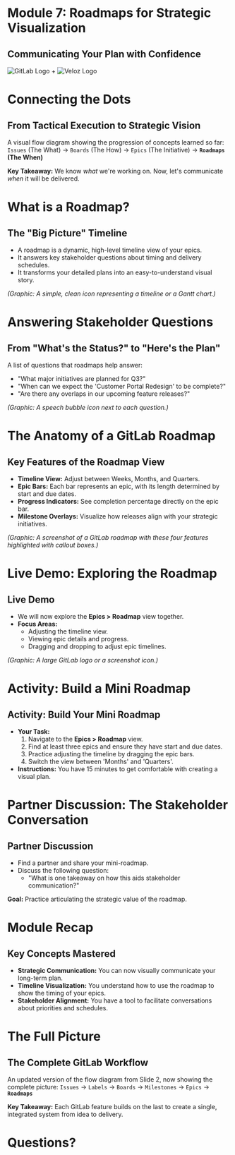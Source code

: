 # **Module 7: Roadmaps for Strategic Visualization**

## **Communicating Your Plan with Confidence**

![GitLab Logo](https://about.gitlab.com/images/press/logo/png/gitlab-icon-rgb.png) + ![Veloz Logo](https://img1.wsimg.com/isteam/ip/55a4d049-b669-44b1-befb-5cbb852ac163/Veloz-Logo.svg/:/rs=w:59,h:59,cg:true,m/cr=w:59,h:59/qt=q:100/ll)


# **Connecting the Dots**

## **From Tactical Execution to Strategic Vision**

A visual flow diagram showing the progression of concepts learned so far: `Issues` (The What) \-\> `Boards` (The How) \-\> `Epics` (The Initiative) \-\> **`Roadmaps` (The When)**

**Key Takeaway:** We know *what* we're working on. Now, let's communicate *when* it will be delivered.

# **What is a Roadmap?**

## **The "Big Picture" Timeline**

* A roadmap is a dynamic, high-level timeline view of your epics.  
* It answers key stakeholder questions about timing and delivery schedules.  
* It transforms your detailed plans into an easy-to-understand visual story.

*(Graphic: A simple, clean icon representing a timeline or a Gantt chart.)*

# **Answering Stakeholder Questions**

## **From "What's the Status?" to "Here's the Plan"**

A list of questions that roadmaps help answer:

* "What major initiatives are planned for Q3?"  
* "When can we expect the 'Customer Portal Redesign' to be complete?"  
* "Are there any overlaps in our upcoming feature releases?"

*(Graphic: A speech bubble icon next to each question.)*

# **The Anatomy of a GitLab Roadmap**

## **Key Features of the Roadmap View**

* **Timeline View:** Adjust between Weeks, Months, and Quarters.  
* **Epic Bars:** Each bar represents an epic, with its length determined by start and due dates.  
* **Progress Indicators:** See completion percentage directly on the epic bar.  
* **Milestone Overlays:** Visualize how releases align with your strategic initiatives.

*(Graphic: A screenshot of a GitLab roadmap with these four features highlighted with callout boxes.)*

# **Live Demo: Exploring the Roadmap**

## **Live Demo**

* We will now explore the **Epics \> Roadmap** view together.  
* **Focus Areas:**  
  * Adjusting the timeline view.  
  * Viewing epic details and progress.  
  * Dragging and dropping to adjust epic timelines.

*(Graphic: A large GitLab logo or a screenshot icon.)*

# **Activity: Build a Mini Roadmap**

## **Activity: Build Your Mini Roadmap**

* **Your Task:**  
  1. Navigate to the **Epics \> Roadmap** view.  
  2. Find at least three epics and ensure they have start and due dates.  
  3. Practice adjusting the timeline by dragging the epic bars.  
  4. Switch the view between 'Months' and 'Quarters'.  
* **Instructions:** You have 15 minutes to get comfortable with creating a visual plan.

# **Partner Discussion: The Stakeholder Conversation**

## **Partner Discussion**

* Find a partner and share your mini-roadmap.  
* Discuss the following question:  
  * "What is one takeaway on how this aids stakeholder communication?"

**Goal:** Practice articulating the strategic value of the roadmap.

# **Module Recap**

## **Key Concepts Mastered**

* **Strategic Communication:** You can now visually communicate your long-term plan.  
* **Timeline Visualization:** You understand how to use the roadmap to show the timing of your epics.  
* **Stakeholder Alignment:** You have a tool to facilitate conversations about priorities and schedules.

# **The Full Picture**

## **The Complete GitLab Workflow**

An updated version of the flow diagram from Slide 2, now showing the complete picture: `Issues` \-\> `Labels` \-\> `Boards` \-\> `Milestones` \-\> `Epics` \-\> **`Roadmaps`**

**Key Takeaway:** Each GitLab feature builds on the last to create a single, integrated system from idea to delivery.

# **Questions?**
